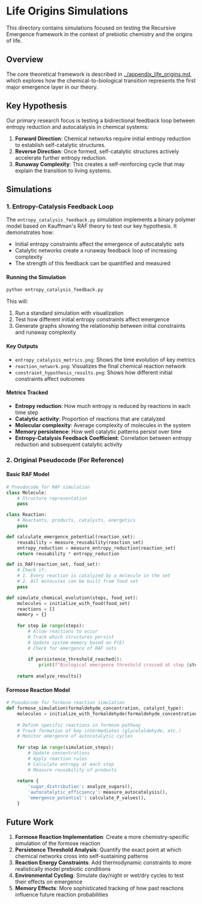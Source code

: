 # Life Origins Simulations

This directory contains simulations focused on testing the Recursive Emergence framework in the context of prebiotic chemistry and the origins of life.

## Overview

The core theoretical framework is described in [../appendix_life_origins.md](../appendix_life_origins.md), which explores how the chemical-to-biological transition represents the first major emergence layer in our theory.

## Key Hypothesis

Our primary research focus is testing a bidirectional feedback loop between entropy reduction and autocatalysis in chemical systems:

1. **Forward Direction**: Chemical networks require initial entropy reduction to establish self-catalytic structures.
2. **Reverse Direction**: Once formed, self-catalytic structures actively accelerate further entropy reduction.
3. **Runaway Complexity**: This creates a self-reinforcing cycle that may explain the transition to living systems.

## Simulations

### 1. Entropy-Catalysis Feedback Loop

The `entropy_catalysis_feedback.py` simulation implements a binary polymer model based on Kauffman's RAF theory to test our key hypothesis. It demonstrates how:

- Initial entropy constraints affect the emergence of autocatalytic sets
- Catalytic networks create a runaway feedback loop of increasing complexity
- The strength of this feedback can be quantified and measured

#### Running the Simulation

```bash
python entropy_catalysis_feedback.py
```

This will:
1. Run a standard simulation with visualization
2. Test how different initial entropy constraints affect emergence
3. Generate graphs showing the relationship between initial constraints and runaway complexity

#### Key Outputs

- `entropy_catalysis_metrics.png`: Shows the time evolution of key metrics
- `reaction_network.png`: Visualizes the final chemical reaction network
- `constraint_hypothesis_results.png`: Shows how different initial constraints affect outcomes

#### Metrics Tracked

- **Entropy reduction**: How much entropy is reduced by reactions in each time step
- **Catalytic activity**: Proportion of reactions that are catalyzed
- **Molecular complexity**: Average complexity of molecules in the system
- **Memory persistence**: How well catalytic patterns persist over time
- **Entropy-Catalysis Feedback Coefficient**: Correlation between entropy reduction and subsequent catalytic activity

### 2. Original Pseudocode (For Reference)

#### Basic RAF Model
```python
# Pseudocode for RAF simulation
class Molecule:
    # Structure representation
    pass

class Reaction:
    # Reactants, products, catalysts, energetics
    pass

def calculate_emergence_potential(reaction_set):
    reusability = measure_reusability(reaction_set)
    entropy_reduction = measure_entropy_reduction(reaction_set)
    return reusability * entropy_reduction

def is_RAF(reaction_set, food_set):
    # Check if:
    # 1. Every reaction is catalyzed by a molecule in the set
    # 2. All molecules can be built from food set
    pass

def simulate_chemical_evolution(steps, food_set):
    molecules = initialize_with_food(food_set)
    reactions = []
    memory = {}
    
    for step in range(steps):
        # Allow reactions to occur
        # Track which structures persist
        # Update system memory based on P(E)
        # Check for emergence of RAF sets
        
        if persistence_threshold_reached():
            print(f"Biological emergence threshold crossed at step {step}")
            
    return analyze_results()
```

#### Formose Reaction Model
```python
# Pseudocode for formose reaction simulation
def formose_simulation(formaldehyde_concentration, catalyst_type):
    molecules = initialize_with_formaldehyde(formaldehyde_concentration)
    
    # Define specific reactions in formose pathway
    # Track formation of key intermediates (glycolaldehyde, etc.)
    # Monitor emergence of autocatalytic cycles
    
    for step in range(simulation_steps):
        # Update concentrations
        # Apply reaction rules
        # Calculate entropy at each step
        # Measure reusability of products
        
    return {
        'sugar_distribution': analyze_sugars(),
        'autocatalytic_efficiency': measure_autocatalysis(),
        'emergence_potential': calculate_P_values(),
    }
```

## Future Work

1. **Formose Reaction Implementation**: Create a more chemistry-specific simulation of the formose reaction
2. **Persistence Threshold Analysis**: Quantify the exact point at which chemical networks cross into self-sustaining patterns
3. **Reaction Energy Constraints**: Add thermodynamic constraints to more realistically model prebiotic conditions
4. **Environmental Cycling**: Simulate day/night or wet/dry cycles to test their effects on emergence
5. **Memory Effects**: More sophisticated tracking of how past reactions influence future reaction probabilities